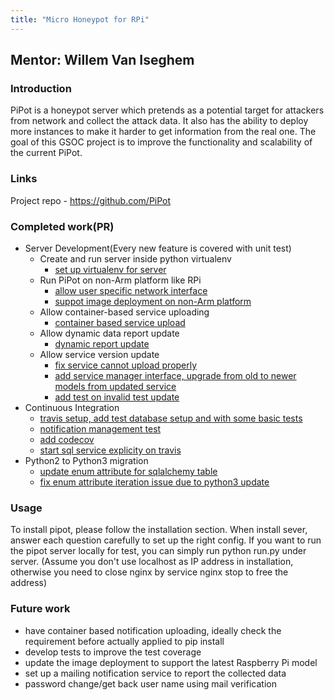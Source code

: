 ```yaml
---
title: "Micro Honeypot for RPi"
---
```


Mentor: Willem Van Iseghem
--------------------------

### Introduction

PiPot is a honeypot server which pretends as a potential target for
attackers from network and collect the attack data. It also has the
ability to deploy more instances to make it harder to get information
from the real one. The goal of this GSOC project is to improve the
functionality and scalability of the current PiPot.

### Links

Project repo - <https://github.com/PiPot>

### Completed work(PR)

 - Server Development(Every new feature is covered with unit test)
   - Create and run server inside python virtualenv
     - [set up virtualenv for server](https://github.com/PiPot/pipot-server/pull/11)
   - Run PiPot on non-Arm platform like RPi
     - [allow user specific network interface](https://github.com/PiPot/pipot-server/pull/22)
     - [suppot image deployment on non-Arm platform](https://github.com/PiPot/pipot-server/pull/24)
   - Allow container-based service uploading
     - [container based service upload](https://github.com/PiPot/pipot-server/pull/25)
   - Allow dynamic data report update
     - [dynamic report update](https://github.com/PiPot/pipot-server/pull/29)
   - Allow service version update
     - [fix service cannot upload properly](https://github.com/PiPot/pipot-server/pull/19)
     - [add service manager interface, upgrade from old to newer models from updated service](https://github.com/PiPot/pipot-server/pull/33)
     - [add test on invalid test update](https://github.com/PiPot/pipot-server/pull/36)
 - Continuous Integration
   - [travis setup, add test database setup and with some basic tests](https://github.com/PiPot/pipot-server/pull/27)
   - [notification management test](https://github.com/PiPot/pipot-server/pull/37#partial-pull-merging)
   - [add codecov](https://github.com/PiPot/pipot-server/pull/28)
   - [start sql service explicity on travis](https://github.com/PiPot/pipot-server/pull/32)
 - Python2 to Python3 migration
   - [update enum attribute for sqlalchemy table](https://github.com/PiPot/pipot-server/pull/30)
   - [fix enum attribute iteration issue due to python3 update](https://github.com/PiPot/pipot-server/pull/34)

### Usage

To install pipot, please follow the installation section. When install
sever, answer each question carefully to set up the right config. If you
want to run the pipot server locally for test, you can simply run python
run.py under server. (Assume you don't use localhost as IP address in
installation, otherwise you need to close nginx by service nginx stop to
free the address)

### Future work

- have container based notification uploading, ideally check the requirement before actually applied to pip install
- develop tests to improve the test coverage
- update the image deployment to support the latest Raspberry Pi model
- set up a mailing notification service to report the collected data
- password change/get back user name using mail verification
